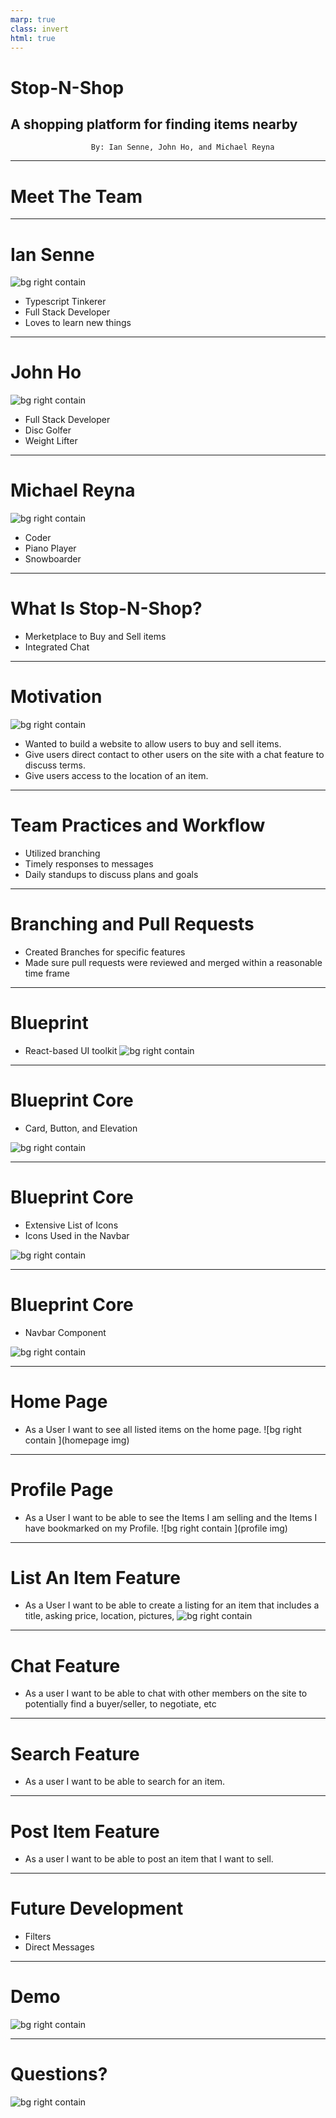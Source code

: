 ```yaml
---
marp: true
class: invert
html: true
---
```


# Stop-N-Shop <!--fit -->

## A shopping platform for finding items nearby <!--fit -->

                      By: Ian Senne, John Ho, and Michael Reyna

---

# Meet The Team <!-- fit -->

---

# Ian Senne <!-- fit -->

![bg right contain](https://i.imgur.com/0Z9Z9Zm.jpg)

- Typescript Tinkerer
- Full Stack Developer
- Loves to learn new things

---

# John Ho <!-- fit -->

![bg right contain](https://i.imgur.com/0Z9Z9Zm.jpg)

- Full Stack Developer
- Disc Golfer
- Weight Lifter

---

# Michael Reyna <!-- fit -->

![bg right contain](https://i.imgur.com/0Z9Z9Zm.jpg)

- Coder
- Piano Player
- Snowboarder

---

# What Is Stop-N-Shop? <!-- fit -->

- Merketplace to Buy and Sell items
- Integrated Chat



---

# Motivation <!-- fit -->
![bg right contain](./presentationImages/patrick.gif)
- Wanted to build a website to allow users to buy and sell items.
- Give users direct contact to other users on the site with a chat feature to discuss terms.
- Give users access to the location of an item.
---

# Team Practices and Workflow <!-- fit -->
- Utilized branching
- Timely responses to messages 
- Daily standups to discuss plans and goals
---

# Branching and Pull Requests <!-- fit -->
- Created Branches for specific features
- Made sure pull requests were reviewed and merged within a reasonable time frame
---

# Blueprint<!-- fit -->
- React-based UI toolkit
![bg right contain](./presentationImages/bpimg.png)
---

# Blueprint Core<!-- fit -->

- Card, Button, and Elevation

![bg right contain](./presentationImages/bpcard.png)

---

# Blueprint Core<!-- fit -->

- Extensive List of Icons
- Icons Used in the Navbar

![bg right contain ](./presentationImages/bpicons.png)

---

# Blueprint Core<!-- fit -->

- Navbar Component

![bg right contain ](./presentationImages/bpnav.png)

---
# Home Page<!-- fit -->
- As a User I want to see all listed items on the home page.
![bg right contain ](homepage img)
---

# Profile Page<!-- fit --> 
- As a User I want to be able to see the Items I am selling and the Items I have bookmarked on my Profile.
![bg right contain ](profile img)
---

# List An Item Feature<!-- fit -->
- As a User I want to be able to create a listing for an item that includes a title, asking price, location, pictures, 
![bg right contain ](https://i.imgur.com/0Z9Z9Zm.jpg)

---
# Chat Feature<!-- fit -->
- As a user I want to be able to chat with other members on the site to potentially find a buyer/seller, to negotiate, etc
---

# Search Feature<!-- fit -->
 - As a user I want to be able to search for an item.
---

# Post Item Feature<!-- fit -->
 - As a user I want to be able to post an item that I want to sell.
---

# Future Development<!-- fit -->
- Filters 
- Direct Messages 

---
# Demo<!-- fit -->
![bg right contain ](./presentationImages/tada.gif)

---

# Questions? <!-- fit -->
![bg right contain ](./presentationImages/question.gif)
